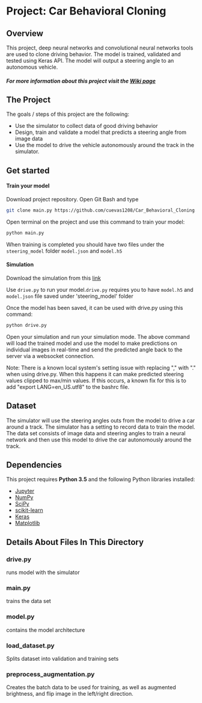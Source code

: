 # Project: Car Behavioral Cloning

Overview
---
This project, deep neural networks and convolutional neural networks tools are used to clone driving behavior.
The model is trained, validated and tested using Keras API. The model will output a steering angle to an autonomous vehicle.
##### For more information about this project visit the [Wiki page](https://github.com/cuevas1208/Car_Behavioral_Cloning/wiki)

The Project
---
The goals / steps of this project are the following:
* Use the simulator to collect data of good driving behavior
* Design, train and validate a model that predicts a steering angle from image data
* Use the model to drive the vehicle autonomously around the track in the simulator.

Get started
--
#### Train your model
Download project repository. Open Git Bash and type
```sh
git clone main.py https://github.com/cuevas1208/Car_Behavioral_Cloning.git
```
Open terminal on the project and use this command to train your model:
```sh
python main.py 
```
When training is completed you should have two files under the `steering_model` folder `model.json` and `model.h5`

#### Simulation  

Download the simulation from this [link](https://github.com/udacity/self-driving-car-sim)

Use `drive.py` to run your model.`drive.py` requires you to have `model.h5` and `model.json` file saved under 'steering_model' folder

Once the model has been saved, it can be used with drive.py using this command:
```sh
python drive.py 
```

Open your simulation and run your simulation mode. The above command will load the trained model and use the model to make predictions on individual images in real-time and send the predicted angle back to the server via a websocket connection.

Note: There is a known local system's setting issue with replacing "," with "." when using drive.py. When this happens it can make predicted steering values clipped to max/min values. If this occurs, a known fix for this is to add "export LANG=en_US.utf8" to the bashrc file.

Dataset
---
The simulator will use the steering angles outs from the model to drive a car around a track.
The simulator has a setting to record data to train the model. The data set consists of image data and steering angles to train a neural network and then use this model to drive the car autonomously around the track.

Dependencies
---
This project requires **Python 3.5** and the following Python libraries installed:
- [Jupyter](http://jupyter.org/)
- [NumPy](http://www.numpy.org/)
- [SciPy](https://www.scipy.org/)
- [scikit-learn](http://scikit-learn.org/)
- [Keras](http://tensorflow.org)
- [Matplotlib](http://matplotlib.org/)


## Details About Files In This Directory

### drive.py
runs model with the simulator 
                                                                                                                          
### main.py
trains the data set

### model.py
contains the model architecture

### load_dataset.py
Splits dataset into validation and training sets 

### preprocess_augmentation.py
Creates the batch data to be used for training, as well as augmented brightness, and flip image in the left/right direction.
